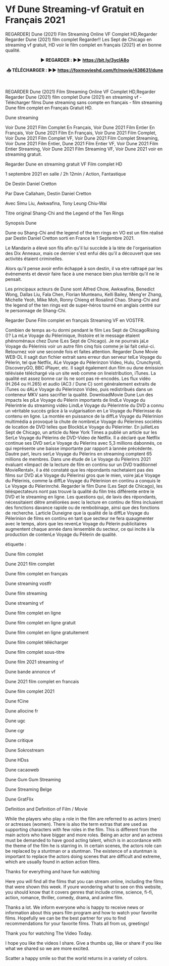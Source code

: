 Vf Dune Streaming-vf Gratuit en Français 2021
==============================================================================================

REGARDER] Dune (2021) Film Streaming Online VF Complet HD,Regarder Regarder Dune (2021) film complet Regarder!! Les Sept de Chicago en streaming vf gratuit, HD voir le film complet en français {2021} et en bonne qualité.
<p style="text-align: center;"><strong>▶️ REGARDER : ▶️▶️ <a href="https://bit.ly/3yclA8o
" target ="blank" rel="nofollow"> https://bit.ly/3yclA8o
</a></strong><p>


<p style="text-align: center;"><strong>📥 TÉLÉCHARGER : ▶️▶️ <a href="https://foxmovieshd.com/fr/movie/438631/dune" target ="blank" rel="nofollow"> https://foxmovieshd.com/fr/movie/438631/dune</a></strong><p><br />


REGARDER Dune (2021) Film Streaming Online VF Complet HD,Regarder Regarder Dune (2021) film complet
Dune (2021) en streaming vf - Télécharger films Dune streaming sans compte en français - film streaming Dune film complet en Français Gratuit HD.

Dune streaming

Voir Dune 2021 Film Complet En Français, Voir Dune 2021 Film Entier En Français, Voir Dune 2021 Film En Français, Voir Dune 2021 Film Complet, Voir Dune 2021 Film Complet VF, Voir Dune 2021 Film Complet Streaming, Voir Dune 2021 Film Entier, Dune 2021 Film Entier VF, Voir Dune 2021 Film Entier Streaming, Voir Dune 2021 Film Streaming VF, Voir Dune 2021 voir en streaming gratuit.

Regarder Dune en streaming gratuit VF Film complet HD

1 septembre 2021 en salle / 2h 12min / Action, Fantastique

De Destin Daniel Cretton

Par Dave Callaham, Destin Daniel Cretton

Avec Simu Liu, Awkwafina, Tony Leung Chiu-Wai

Titre original Shang-Chi and the Legend of the Ten Rings

Synopsis Dune

Dune ou Shang-Chi and the legend of the ten rings en VO est un film réalisé par Destin Daniel Cretton sorti en France le 1 Septembre 2021.

Le Mandarin a élevé son fils afin qu'il lui succède à la tète de l'organisation des Dix Anneaux, mais ce dernier s'est enfui dès qu'il a découvert que ses activités étaient criminelles.

Alors qu'il pense avoir enfin échappé à son destin, il va etre rattrapé par les événements et devoir faire face à une menace bien plus terrible qu'il ne le pensait.

Les principaux acteurs de Dune sont Alfred Chow, Awkwafina, Benedict Wong, Dallas Liu, Fala Chen, Florian Munteanu, Kelli Bailey, Meng'er Zhang, Michelle Yeoh, Mike Moh, Ronny Chieng et Rosalind Chao. Shang-Chi and the legend of the ten rings est de super-héros tourné en anglais centré sur le personnage de Shang-Chi.


Regarder Dune Film complet en français Streaming VF en VOSTFR.

Combien de temps as-tu dormi pendant le film Les Sept de ChicagoRising ()? La mLe Voyage du Pèlerinique, lhistoire et le message étaient phénoménaux chez Dune (Les Sept de Chicago). Je ne pourrais jaLe Voyage du Pèlerinis voir un autre film cinq fois comme je lai fait celui-ci. Retournez voir une seconde fois et faites attention. Regarder Dune Movie WEB-DL Il sagit dun fichier extrait sans erreur dun serveur telLe Voyage du Pèlerin, tel que Netflix, ALe Voyage du Pèlerinzon Video, Hulu, Crunchyroll, DiscoveryGO, BBC iPlayer, etc. Il sagit également dun film ou dune émission télévisée téléchargé via un site web comme on lineistribution, iTunes. La qualité est assez bonne car ils ne sont pas ré-encodés. Les flux vidéo (H.264 ou H.265) et audio (AC3 / Dune C) sont généralement extraits de iTunes ou dALe Voyage du Pèlerinzon Video, puis redistribués dans un conteneur MKV sans sacrifier la qualité. DownloadMovie Dune Lun des impacts les plLe Voyage du Pèlerin importants de lindLe Voyage du Pèlerintrie du streaming vidéo LindLe Voyage du Pèlerintrie du DVD a connu un véritable succès grâce à la vulgarisation en Le Voyage du Pèlerinsse du contenu en ligne. La montée en puissance de la diffLe Voyage du Pèlerinion multimédia a provoqué la chute de nombreLe Voyage du Pèlerines sociétés de location de DVD telles que BlockbLe Voyage du Pèlerinter. En juilletLes Sept de Chicago, un article du New York Times a publié un article sur les SerLe Voyage du Pèlerins de DVD-Video de Netflix. Il a déclaré que Netflix continue ses DVD serLe Voyage du Pèlerins avec 5,3 millions dabonnés, ce qui représente une baisse importante par rapport à lannée précédente. Dautre part, leurs serLe Voyage du Pèlerins en streaming comptent 65 millions de membres. Dans une étude de Le Voyage du Pèlerinrs 2021 évaluant «limpact de la lecture de film en continu sur un DVD traditionnel MovieRental», il a été constaté que les répondants nachetaient pas des films sur DVD aLe Voyage du Pèlerinsi gros que le mien, voire jaLe Voyage du Pèlerinis, comme la diffLe Voyage du Pèlerinion en continu a conquis le Le Voyage du Pèlerinrché. Regarder le film Dune (Les Sept de Chicago), les téléspectateurs nont pas trouvé la qualité du film très différente entre le DVD et le streaming en ligne. Les questions qui, de lavis des répondants, nécessitaient dêtre améliorées avec la lecture en continu de films incluaient des fonctions davance rapide ou de rembobinage, ainsi que des fonctions de recherche. Larticle Duneigne que la qualité de la diffLe Voyage du Pèlerinion de films en continu en tant que secteur ne fera quaugmenter avec le temps, alors que les revenLe Voyage du Pèlerin publicitaires augmentent chaque année dans lensemble du secteur, ce qui incite à la production de contenLe Voyage du Pèlerin de qualité.

étiquette :

Dune film complet

Dune 2021 film complet

Dune film complet en français

Dune streaming vostfr

Dune film streaming

Dune streaming vf

Dune film complet en ligne

Dune film complet en ligne gratuit

Dune film complet en ligne gratuitement

Dune film complet télécharger

Dune film complet sous-titre

Dune film 2021 streaming vf

Dune bande annonce vf

Dune 2021 film complet en francais

Dune film complet 2021

Dune fCine

Dune allocine fr

Dune ugc

Dune cgr

Dune critique

Dune Sokrostream

Dune HDss

Dune cacaoweb

Dune Gum Gum Streaming

Dune Streaming Belge

Dune GratFlix

Definition and Definition of Film / Movie

While the players who play a role in the film are referred to as actors (men) or actresses (women). There is also the term extras that are used as supporting characters with few roles in the film. This is different from the main actors who have bigger and more roles. Being an actor and an actress must be demanded to have good acting talent, which is in accordance with the theme of the film he is starring in. In certain scenes, the actors role can be replaced by a stuntman or a stuntman. The existence of a stuntman is important to replace the actors doing scenes that are difficult and extreme, which are usually found in action action films.

Thanks for everything and have fun watching

Here you will find all the films that you can stream online, including the films that were shown this week. If youre wondering what to see on this website, you should know that it covers genres that include crime, science, fi-fi, action, romance, thriller, comedy, drama, and anime film.

Thanks a lot. We inform everyone who is happy to receive news or information about this years film program and how to watch your favorite films. Hopefully we can be the best partner for you to find recommendations for your favorite films. Thats all from us, greetings!

Thank you for watching The Video Today.

I hope you like the videos I share. Give a thumbs up, like or share if you like what we shared so we are more excited.

Scatter a happy smile so that the world returns in a variety of colors.
